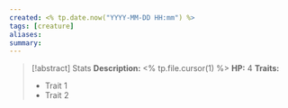 ```yaml
---
created: <% tp.date.now("YYYY-MM-DD HH:mm") %>
tags: [creature]
aliases: 
summary: 
---
```

> [!abstract] Stats
> **Description:** <% tp.file.cursor(1) %>
> **HP:** 4
> **Traits:**
> - Trait 1
> - Trait 2